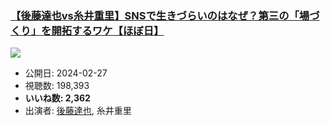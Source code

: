 ### [【後藤達也vs糸井重里】SNSで生きづらいのはなぜ？第三の「場づくり」を開拓するワケ【ほぼ日】](https://www.youtube.com/watch?v=1IRrMh-uz2A)
[![](https://img.youtube.com/vi/1IRrMh-uz2A/sddefault.jpg)](https://www.youtube.com/watch?v=1IRrMh-uz2A)
-   公開日: 2024-02-27
-   視聴数: 198,393
-   **いいね数: 2,362**
-   出演者: [後藤達也](/rehacq_fan/people/後藤達也 "wikilink"), 糸井重里
